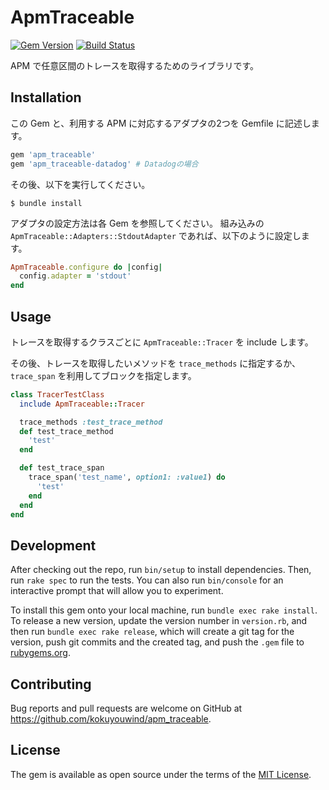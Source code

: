 # ApmTraceable

[![Gem Version](https://badge.fury.io/rb/apm_traceable.svg)](https://badge.fury.io/rb/apm_traceable)
[![Build Status](https://github.com/kokuyouwind/apm_traceable/actions/workflows/main.yml/badge.svg)](https://github.com/kokuyouwind/apm_traceable/actions/workflows/main.yml)

APM で任意区間のトレースを取得するためのライブラリです。

## Installation

この Gem と、利用する APM に対応するアダプタの2つを Gemfile に記述します。

```ruby
gem 'apm_traceable'
gem 'apm_traceable-datadog' # Datadogの場合
```

その後、以下を実行してください。

    $ bundle install

アダプタの設定方法は各 Gem を参照してください。
組み込みの `ApmTraceable::Adapters::StdoutAdapter` であれば、以下のように設定します。

```ruby
ApmTraceable.configure do |config|
  config.adapter = 'stdout'
end
```

## Usage

トレースを取得するクラスごとに `ApmTraceable::Tracer` を include します。

その後、トレースを取得したいメソッドを `trace_methods` に指定するか、 `trace_span` を利用してブロックを指定します。

```ruby
class TracerTestClass
  include ApmTraceable::Tracer

  trace_methods :test_trace_method
  def test_trace_method
    'test'
  end

  def test_trace_span
    trace_span('test_name', option1: :value1) do 
      'test'
    end
  end
end
```

## Development

After checking out the repo, run `bin/setup` to install dependencies. Then, run `rake spec` to run the tests. You can also run `bin/console` for an interactive prompt that will allow you to experiment.

To install this gem onto your local machine, run `bundle exec rake install`. To release a new version, update the version number in `version.rb`, and then run `bundle exec rake release`, which will create a git tag for the version, push git commits and the created tag, and push the `.gem` file to [rubygems.org](https://rubygems.org).

## Contributing

Bug reports and pull requests are welcome on GitHub at https://github.com/kokuyouwind/apm_traceable.

## License

The gem is available as open source under the terms of the [MIT License](https://opensource.org/licenses/MIT).
